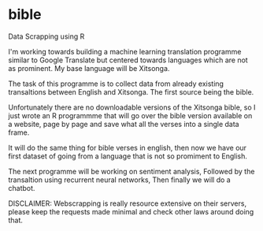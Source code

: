 # bible
Data Scrapping using R

I'm working towards building a machine learning translation programme similar to Google Translate but centered towards languages which are not as prominent. My base language will be Xitsonga.

The task of this programme is to collect data from already existing transaltions between English and Xitsonga. The first source being the bible.

Unfortunately there are no downloadable versions of the Xitsonga bible, so I just wrote an R programmme that will go over the bible version available on a website, page by page and save what all the verses into a single data frame.

It will do the same thing for bible verses in english, then now we have our first dataset of going from a language that is not so promiment to English.

The next programme will be working on sentiment analysis,
Followed by the transaltion using recurrent neural networks,
Then finally we will do a chatbot.

DISCLAIMER:
Webscrapping is really resource extensive on their servers, please keep the requests made minimal and check other laws around doing that.


